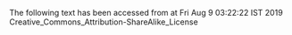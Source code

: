 The following text has been accessed from at Fri Aug 9 03:22:22 IST 2019
Creative_Commons_Attribution-ShareAlike_License
